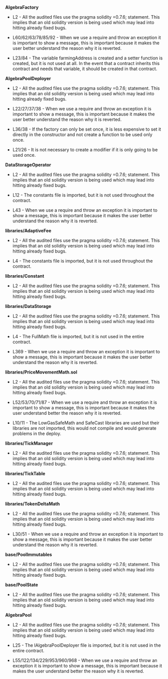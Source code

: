**AlgebraFactory**
- L2 - All the audited files use the pragma solidity =0.7.6; statement. This implies that an old solidity version is being used which may lead into hitting already fixed bugs.

- L60/62/63/78/85/92 - When we use a require and throw an exception it is important to show a message, this is important because it makes the user better understand the reason why it is reverted.

- L23/84 - The variable farmingAddress is created and a setter function is created, but it is not used at all. In the event that a contract inherits this contract and needs that variable, it should be created in that contract.


**AlgebraPoolDeployer**
- L2 - All the audited files use the pragma solidity =0.7.6; statement. This implies that an old solidity version is being used which may lead into hitting already fixed bugs.

- L22/27/37/38 - When we use a require and throw an exception it is important to show a message, this is important because it makes the user better understand the reason why it is reverted.

- L36/38 - If the factory can only be set once, it is less expensive to set it directly in the constructor and not create a function to be used only once.

- L21/26 - It is not necessary to create a modifier if it is only going to be used once.


**DataStorageOperator**
- L2 - All the audited files use the pragma solidity =0.7.6; statement. This implies that an old solidity version is being used which may lead into hitting already fixed bugs.

- L12 - The constants file is imported, but it is not used throughout the contract.

- L43 - When we use a require and throw an exception it is important to show a message, this is important because it makes the user better understand the reason why it is reverted.


**libraries/AdaptiveFee**
- L2 - All the audited files use the pragma solidity =0.7.6; statement. This implies that an old solidity version is being used which may lead into hitting already fixed bugs.

- L4 - The constants file is imported, but it is not used throughout the contract.


**libraries/Constant**
- L2 - All the audited files use the pragma solidity =0.7.6; statement. This implies that an old solidity version is being used which may lead into hitting already fixed bugs.


**libraries/DataStorage**
- L2 - All the audited files use the pragma solidity =0.7.6; statement. This implies that an old solidity version is being used which may lead into hitting already fixed bugs.

- L4 - The FullMath file is imported, but it is not used in the entire contract.

- L369 - When we use a require and throw an exception it is important to show a message, this is important because it makes the user better understand the reason why it is reverted.


**libraries/PriceMovementMath.sol**
- L2 - All the audited files use the pragma solidity =0.7.6; statement. This implies that an old solidity version is being used which may lead into hitting already fixed bugs.

- L52/53/70/71/87 - When we use a require and throw an exception it is important to show a message, this is important because it makes the user understand better the reason why it is reverted.

- L10/11 - The LowGasSafeMath and SafeCast libraries are used but their libraries are not imported, this would not compile and would generate problems in the deploy.


**libraries/TickManager**
- L2 - All the audited files use the pragma solidity =0.7.6; statement. This implies that an old solidity version is being used which may lead into hitting already fixed bugs.


**libraries/TickTable**
- L2 - All the audited files use the pragma solidity =0.7.6; statement. This implies that an old solidity version is being used which may lead into hitting already fixed bugs.


**libraries/TokenDeltaMath**
- L2 - All the audited files use the pragma solidity =0.7.6; statement. This implies that an old solidity version is being used which may lead into hitting already fixed bugs.

- L30/51 - When we use a require and throw an exception it is important to show a message, this is important because it makes the user better understand the reason why it is reverted.


**base/PoolImmutables**
- L2 - All the audited files use the pragma solidity =0.7.6; statement. This implies that an old solidity version is being used which may lead into hitting already fixed bugs.


**base/PoolState**
- L2 - All the audited files use the pragma solidity =0.7.6; statement. This implies that an old solidity version is being used which may lead into hitting already fixed bugs.


**AlgebraPool**
- L2 - All the audited files use the pragma solidity =0.7.6; statement. This implies that an old solidity version is being used which may lead into hitting already fixed bugs.

- L25 - The IAlgebraPoolDeployer file is imported, but it is not used in the entire contract.

- L55/122/134/229/953/960/968 - When we use a require and throw an exception it is important to show a message, this is important because it makes the user understand better the reason why it is reverted.
